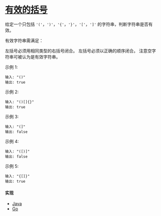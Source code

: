 # [有效的括号](https://leetcode-cn.com/problems/valid-parentheses/description/)

给定一个只包括 `'('`，`')'`，`'{'`，`'}'`，`'['`，`']'` 的字符串，判断字符串是否有效。

有效字符串需满足：

左括号必须用相同类型的右括号闭合。
左括号必须以正确的顺序闭合。
注意空字符串可被认为是有效字符串。

示例 1:
```
输入: "()"
输出: true
```

示例 2:
```
输入: "()[]{}"
输出: true
```

示例 3:
```
输入: "(]"
输出: false
```

示例 4:
```
输入: "([)]"
输出: false
```

示例 5:
```
输入: "{[]}"
输出: true
```

#### 实现
- [Java](https://github.com/pojozhang/playground/blob/master/solutions/java/src/main/java/playground/algorithm/ValidParentheses.java)
- [Go](https://github.com/pojozhang/playground/blob/master/solutions/go/src/playground/algorithm/valid_parentheses.go)